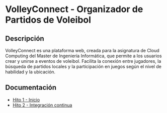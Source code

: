 # VolleyConnect - Organizador de Partidos de Voleibol

## Descripción
VolleyConnect es una plataforma web, creada para la asignatura de Cloud Computing del Master de Ingeniería Informática, que permite a los usuarios crear y unirse a eventos de voleibol. Facilita la conexión entre jugadores, la búsqueda de partidos locales y la participación en juegos según el nivel de habilidad y la ubicación.


## Documentación
- [Hito 1 - Inicio](https://github.com/ismeh/VolleyConnect/blob/main/doc/hito1.md)
- [Hito 2 - Integración continua](https://github.com/ismeh/VolleyConnect/blob/main/doc/hito2.md)
